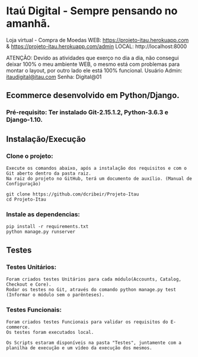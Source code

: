 # Itaú Digital - Sempre pensando no amanhã.
Loja virtual - Compra de Moedas 
WEB: https://projeto-itau.herokuapp.com & https://projeto-itau.herokuapp.com/admin
LOCAL: http://localhost:8000

ATENÇÃO: Devido as atividades que exerço no dia a dia, não consegui deixar 100% o meu ambiente WEB, o mesmo está com problemas para montar o layout, por outro lado ele está 100% funcional.
Usuário Admin: itaudigital@itau.com
Senha: Digital@01

## Ecommerce desenvolvido em Python/Django.

### Pré-requisito: Ter instalado Git-2.15.1.2, Python-3.6.3 e Django-1.10.


## Instalação/Execução

### Clone o projeto:
```
Execute os comandos abaixo, após a instalação dos requisitos e com o Git aberto dentro da pasta raiz.
Na raiz do projeto no GitHub, terá um documento de auxílio. (Manual de Configuração)

git clone https://github.com/dcribeir/Projeto-Itau
cd Projeto-Itau
```

### Instale as dependencias:
```
pip install -r requirements.txt
python manage.py runserver
```


## Testes

### Testes Unitários:
```
Foram criados testes Unitários para cada módulo(Accounts, Catalog, Checkout e Core).
Rodar os testes no Git, através do comando python manage.py test (Informar o módulo sem o parênteses).
```

### Testes Funcionais:
```
Foram criados testes Funcionais para validar os requisitos do E-commerce.
Os testes foram executados local.

Os Scripts estaram disponíveis na pasta "Testes", juntamente com a planilha de execução e um vídeo da execução dos mesmos.
```
